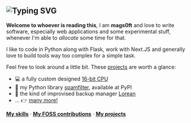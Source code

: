![Typing SVG](https://readme-typing-svg.demolab.com?font=Fira+Code&pause=1000&color=1CD30D&vCenter=true&width=550&lines=%F0%9F%91%8B+Hi%2C+I'm+mags0ft!;Explicit+is+better+than+implicit.;Over-engineering%2C+one+project+at+a+time.;%F0%9F%98%8A+Read+more+below!)
---

**Welcome to whoever is reading this**, I am **mags0ft** and love to write software, especially web applications and some experimental stuff, whenever I'm able to _allocate_ some time for that.


I like to code in Python along with Flask, work with Next.JS and generally love to build tools way too complex for a simple task.

Feel free to look around a little bit. These [projects](./about-me/Projects.md) are worth a glance:

- 💻 a fully custom designed [16-bit CPU](https://github.com/mags0ft/JoltCore-16)
- 🐍 my Python library [spamfilter](https://github.com/mags0ft/spamfilter), available at PyPI
- 🚗 the kind of improvised backup manager [Lorean](https://github.com/mags0ft/Lorean)
- ... 👉 [many more!](./about-me/Projects.md)

[**My skills**](./about-me/Skills.md) &middot; [**My FOSS contributions**](./about-me/Contributions.md) &middot; [**My projects**](./about-me/Projects.md)
